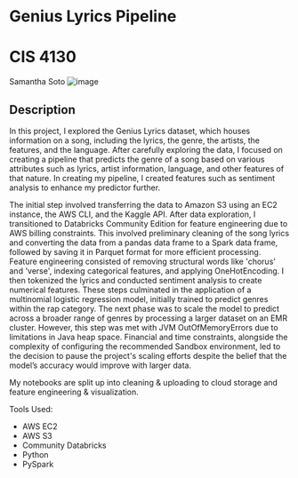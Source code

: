 # Genius Lyrics Pipeline
# CIS 4130
Samantha Soto 
![image](https://github.com/samanthasotoo/Genius-Lyrics/assets/42002045/8d494af9-9164-4a92-b30a-533578eb2d10)

## Description

In this project, I explored the Genius Lyrics dataset, which houses information on a song, including the lyrics, the genre, the artists, the features, and the language. After carefully exploring the data, I focused on creating a pipeline that predicts the genre of a song based on various attributes such as lyrics, artist information, language, and other features of that nature. In creating my pipeline, I created features such as sentiment analysis to enhance my predictor further. 


The initial step involved transferring the data to Amazon S3 using an EC2 instance, the AWS CLI, and the Kaggle API.
After data exploration, I transitioned to Databricks Community Edition for feature engineering due to AWS billing constraints. This involved preliminary cleaning of the song lyrics and converting the data from a pandas data frame to a Spark data frame, followed by saving it in Parquet format for more efficient processing.
Feature engineering consisted of removing structural words like 'chorus' and 'verse', indexing categorical features, and applying OneHotEncoding. I then tokenized the lyrics and conducted sentiment analysis to create numerical features. These steps culminated in the application of a multinomial logistic regression model, initially trained to predict genres within the rap category.
The next phase was to scale the model to predict across a broader range of genres by processing a larger dataset on an EMR cluster. However, this step was met with JVM OutOfMemoryErrors due to limitations in Java heap space. Financial and time constraints, alongside the complexity of configuring the recommended Sandbox environment, led to the decision to pause the project's scaling efforts despite the belief that the model’s accuracy would improve with larger data.

My notebooks are split up into cleaning & uploading to cloud storage and feature engineering & visualization. 

Tools Used:
- AWS EC2
- AWS S3
- Community Databricks
- Python
- PySpark
  
